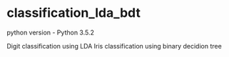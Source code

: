 # classification_lda_bdt
 python version - Python 3.5.2
 
 Digit classification using LDA 
 Iris classification using binary decidion tree

